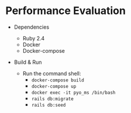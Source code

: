 # Performance Evaluation

* Dependencies
  * Ruby 2.4
  * Docker
  * Docker-compose

* Build & Run
  * Run the command shell: 
    * `docker-compose build`
    * `docker-compose up`
    * `docker exec -it pyo_ms /bin/bash`
    * `rails db:migrate`
    * `rails db:seed`
